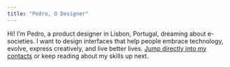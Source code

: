 ```yaml
---
title: "Pedro, O Designer"
---
```

Hi! I’m Pedro, a product designer in Lisbon, Portugal, dreaming about e-societies. I want to design interfaces that help people embrace technology, evolve, express creatively, and live better lives. [Jump directly into my contacts](#contact) or keep reading about my skills up next.